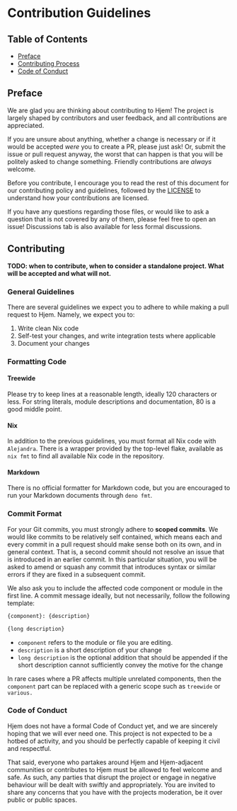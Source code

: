 # Contribution Guidelines

## Table of Contents

- [Preface](#preface)
- [Contributing Process](#contributing)
- [Code of Conduct](#code-of-conduct)

## Preface

[LICENSE]: ../LICENSE

We are glad you are thinking about contributing to Hjem! The project is largely
shaped by contributors and user feedback, and all contributions are appreciated.

If you are unsure about anything, whether a change is necessary or if it would
be accepted _were_ you to create a PR, please just ask! Or, submit the issue or pull
request anyway, the worst that can happen is that you will be politely asked to
change something. Friendly contributions are _always_ welcome.

Before you contribute, I encourage you to read the rest of this document for our
contributing policy and guidelines, followed by the [LICENSE] to understand how
your contributions are licensed.

If you have any questions regarding those files, or would like to ask a question
that is not covered by any of them, please feel free to open an issue!
Discussions tab is also available for less formal discussions.

## Contributing

**TODO: when to contribute, when to consider a standalone project. What will be
accepted and what will not.**

### General Guidelines

There are several guidelines we expect you to adhere to while making a pull
request to Hjem. Namely, we expect you to:

1. Write clean Nix code
2. Self-test your changes, and write integration tests where applicable
3. Document your changes

### Formatting Code

#### Treewide

Please try to keep lines at a reasonable length, ideally 120 characters or less.
For string literals, module descriptions and documentation, 80 is a good middle
point.

#### Nix

In addition to the previous guidelines, you must format all Nix code with
`Alejandra`. There is a wrapper provided by the top-level flake, available as
`nix fmt` to find all available Nix code in the repository.

#### Markdown

There is no official formatter for Markdown code, but you are encouraged to run
your Markdown documents through `deno fmt`.

### Commit Format

For your Git commits, you must strongly adhere to **scoped commits**. We would
like commits to be relatively self contained, which means each and every commit
in a pull request should make sense both on its own, and in general context.
That is, a second commit should not resolve an issue that is introduced in an
earlier commit. In this particular situation, you will be asked to amend or
squash any commit that introduces syntax or similar errors if they are fixed in
a subsequent commit.

We also ask you to include the affected code component or module in the first
line. A commit message ideally, but not necessarily, follow the following
template:

```txt
{component}: {description}

{long description}
```

- `component` refers to the module or file you are editing.
- `description` is a short description of your change
- `long description` is the optional addition that should be appended if the
  short description cannot sufficiently convey the motive for the change

In rare cases where a PR affects multiple unrelated components, then the
`component` part can be replaced with a generic scope such as `treewide` or
`various.`

### Code of Conduct

Hjem does not have a formal Code of Conduct yet, and we are sincerely hoping
that we will ever need one. This project is not expected to be a hotbed of
activity, and you should be perfectly capable of keeping it civil and
respectful.

That said, everyone who partakes around Hjem and Hjem-adjacent communities or
contributes to Hjem must be allowed to feel welcome and safe. As such, any
parties that disrupt the project or engage in negative behaviour will be dealt
with swiftly and appropriately. You are invited to share any concerns that you
have with the projects moderation, be it over public or public spaces.
